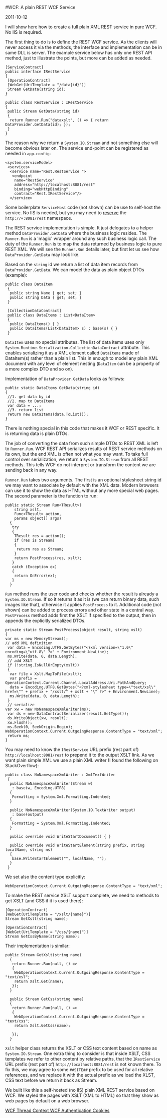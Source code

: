 #WCF: A plain REST WCF Service

2011-10-12

<!--- tags: csharp wcf -->

I will show here how to create a full plain XML REST service in pure WCF. No IIS is required.

The first thing to do is to define the REST WCF service. As the clients will never access it via the methods, the interface and implementation can be in same DLL is server. The example service below has only one REST API method, just to illustrate the points, but more can be added as needed.
```
[ServiceContract]
public interface IRestService
{
 [OperationContract]
 [WebGet(UriTemplate = "/data{id}")]
 Stream GetData(string id);
}

public class RestService : IRestService 
{
 public Stream GetData(string id)
 {
  return Runner.Run("dataxslt", () => { return DataProvider.GetData(id); });
 }
}
```
The reason why we return a `System.IO.Stream` and not something else will become obvious later on. The service end-point can be registered as needed in `app.config`:

```
<system.serviceModel>
 <services>
  <service name="Rest.RestService ">
   <endpoint
    name="RestService"
    address="http://localhost:8081/rest"
    binding="webHttpBinding"
    contract="Rest.IRestService"/>
  </service>
```

Some boilerplate `ServiceHost` code (not shown) can be use to self-host the service. No IIS is needed, but you may need to [reserve](http://msdn.microsoft.com/en-us/library/ms733768.aspx) the `http://+:8081/rest` namespace.

The REST service implementation is simple. It just delegates to a helper method `DataProvider.GetData` where the business logic resides. The `Runner.Run` is a 'magic' wrapper around any such business logic call. The duty of the `Runner.Run` is to map the data returned by business logic to pure REST XML. We will see the `Runner.Run` details later, but first let us see how `DataProvider.GetData` may look like.

Based on the `string` id we return a list of data item records from `DataProvider.GetData`. We can model the data as plain object DTOs (example):
```
public class DataItem 
 {
  public string Name { get; set; }
  public string Data { get; set; }
 }

 [CollectionDataContract]
 public class DataItems : List<DataItem>
 {
  public DataItems() { }
  public DataItems(List<DataItem> s) : base(s) { }
 }
```
`DataItem` uses no special attributes. The list of data items uses only `System.Runtime.Serialization.CollectionDataContract` attribute. This enables serializing it as a XML element called `DataItems` made of DataItem(s) rather than a plain list. This in enough to model any plain XML document with any level of element nesting (`DataItem` can be a property of a more complex DTO and so on).

Implementation of `DataProvider.GetData` looks as follows:
```
public static DataItems GetData(string id)
{
 //1. get data by id
 //2. map to DataItems
 var data = ...;
 //3. return list
 return new DataItems(data.ToList());
}
```
There is nothing special in this code that makes it WCF or REST specific. It is returning data is plain DTOs.

The job of converting the data from such simple DTOs to REST XML is left to `Runner.Run`. WCF REST API serializes results of REST service methods on its own, but the end XML is often not what you may want. To take full control over serialization, we return a `System.IO.Stream` from all REST methods. This tells WCF do not interpret or transform the content we are sending back in any way.

`Runner.Run` takes two arguments. The first is an optional stylesheet string id we may want to associate by default with the XML data. Modern browsers can use it to show the data as HTML without any more special web pages. The second parameter is the function to run:
```
public static Stream Run<TResult>(
    string xslt,
    Func<TResult> action,
    params object[] args)
  {
   try
   {
    TResult res = action();
    if (res is Stream)
    {
     return res as Stream;
    }
    return PostProcess(res, xslt);
   }
   catch (Exception ex)
   {
    return OnError(ex);
   }
  }
```
`Run` method runs the user code and checks whether the result is already a `System.IO.Stream`. If so it returns it as it is (we can return binary data, such images like that), otherwise it applies `PostProcess` to it. Additional code (not shown) can be added to process errors and other state in a central way. `PostProcess` method adds first the XSLT if specified to the output, then in appends the explicitly serialized DTOs.
```
private static Stream PostProcess(object result, string xslt)
{
var ms = new MemoryStream();
// add XML definition
 var data = Encoding.UTF8.GetBytes("<?xml version=\"1.0\" encoding=\"utf-8\" ?>" + Environment.NewLine);
 ms.Write(data, 0, data.Length);
 // add XSLT
 if (!string.IsNullOrEmpty(xslt))
 {
  var file = Xslt.MapToFile(xslt);
  var prefix = OperationContext.Current.Channel.LocalAddress.Uri.PathAndQuery;
  data = Encoding.UTF8.GetBytes("<?xml-stylesheet type=\"text/xsl\" href=\"" + prefix + "/xslt/" + xslt + "\" ?>" + Environment.NewLine);
  ms.Write(data, 0, data.Length);
 }
 // serialize
var xw = new NoNamespaceXmlWriter(ms);
 var ds = new DataContractSerializer(result.GetType());
 ds.WriteObject(xw, result);
 xw.Flush();
 ms.Seek(0, SeekOrigin.Begin);
WebOperationContext.Current.OutgoingResponse.ContentType = "text/xml";
 return ms;
}
```
You may need to know the `IRestService` URL prefix (rest part of) `http://localhost:8081/rest` to prepend it to the output XSLT link. As we want plain simple XML we use a plain XML writer (I found the following on StackOverflow):

```
public class NoNamespaceXmlWriter : XmlTextWriter
 {
  public NoNamespaceXmlWriter(Stream w)
   : base(w, Encoding.UTF8)
  {
   Formatting = System.Xml.Formatting.Indented;
  }

  public NoNamespaceXmlWriter(System.IO.TextWriter output)
   : base(output)
  { 
   Formatting = System.Xml.Formatting.Indented;
  }
  
  public override void WriteStartDocument() { }

  public override void WriteStartElement(string prefix, string localName, string ns)
  {
   base.WriteStartElement("", localName, "");
  }
 } 
```
We set also the content type explicitly:
```
WebOperationContext.Current.OutgoingResponse.ContentType = "text/xml";
```
To make the REST service XSLT support complete, we need to methods to get XSLT (and CSS if it is used there):
```
[OperationContract]
[WebGet(UriTemplate = "/xslt/{name}")]
Stream GetXslt(string name);

[OperationContract]
[WebGet(UriTemplate = "/css/{name}")]
Stream GetCssByName(string name);
```
Their implementation is similar:
```
public Stream GetXslt(string name)
  {
   return Runner.Run(null, () =>
   {
    WebOperationContext.Current.OutgoingResponse.ContentType = "text/xsl";
    return Xslt.Get(name);
   });
  }

  public Stream GetCss(string name)
  {
   return Runner.Run(null, () =>
   {
    WebOperationContext.Current.OutgoingResponse.ContentType = "text/css";
    return Xslt.GetCss(name);

   });
  }
```
`Xslt` helper class returns the XSLT or CSS text content based on name as `System.IO.Stream`. One extra thing to consider is that inside XSLT, CSS templates we refer to other content by relative paths, that the `IRestService` URL prefix (rest part of) `http://localhost:8081/rest` is not known there. To fix this, we may agree to some `##SITE##` prefix to be used for all relative references, and we replace it with the actual prefix as we load the XLST, CSS text before we return it back as Stream.

We built like this a self-hosted (no IIS) plain XML REST service based on WCF. We styled the pages with XSLT (XML to HTML) so that they show as web pages by default on a web browser.


<ins class='nfooter'><a id='fprev' href='#blog/2011/2011-10-13-WCF-Thread-Context.md'>WCF Thread Context</a> <a id='fnext' href='#blog/2011/2011-10-11-WCF-Authentication-Cookies.md'>WCF Authentication Cookies</a></ins>
